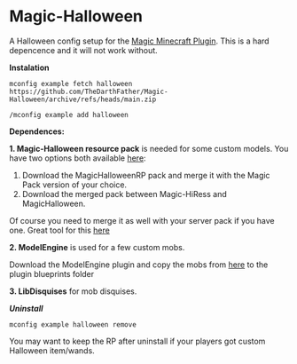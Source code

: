 # Magic-Halloween
A Halloween config setup for the [Magic Minecraft Plugin](https://www.spigotmc.org/resources/magic.1056/). This is a hard depencence and it will not work without.

**Instalation**

`mconfig example fetch halloween https://github.com/TheDarthFather/Magic-Halloween/archive/refs/heads/main.zip`

`/mconfig example add halloween`

**Dependences:**

**1. Magic-Halloween resource pack** is needed for some custom models.
You have two options both available [here](https://github.com/TheDarthFather/Magic-Halloween/tree/main/dependences/resource-pack):
1. Download the MagicHalloweenRP pack and merge it with the Magic Pack version of your choice.
2. Download the  merged pack between Magic-HiRess and MagicHalloween.

Of course you need to merge it as well with your server pack if you have one. Great tool for this [here](https://merge.elmakers.com/)

**2. ModelEngine** is used for a few custom mobs.

Download the ModelEngine plugin and copy the mobs from [here](https://github.com/TheDarthFather/Magic-Halloween/tree/main/dependences/modelengine/blueprints) to the plugin blueprints folder

**3. LibDisquises** for mob disquises. 


_**Uninstall**_

`mconfig example halloween remove`

You may want to keep the RP after uninstall if your players got custom Halloween item/wands.
